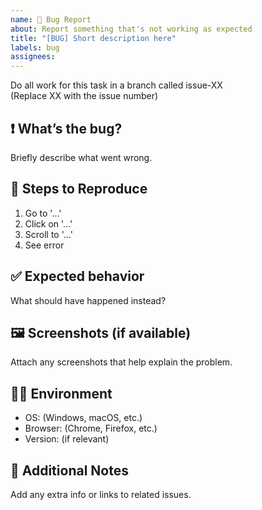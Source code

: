 ```yaml
---
name: 🐞 Bug Report
about: Report something that's not working as expected
title: "[BUG] Short description here"
labels: bug
assignees:
---
```


Do all work for this task in a branch called issue-XX  
(Replace XX with the issue number)

## ❗️ What’s the bug?
Briefly describe what went wrong.

## 🔁 Steps to Reproduce
1. Go to '...'
2. Click on '...'
3. Scroll to '...'
4. See error

## ✅ Expected behavior
What should have happened instead?

## 🖼 Screenshots (if available)
Attach any screenshots that help explain the problem.

## 🧑‍💻 Environment
- OS: (Windows, macOS, etc.)
- Browser: (Chrome, Firefox, etc.)
- Version: (if relevant)

## 📝 Additional Notes
Add any extra info or links to related issues.
